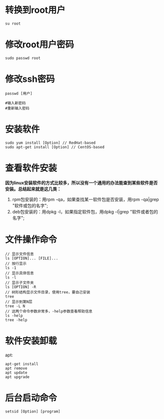 # 转换到root用户
```code
su root
```
# 修改root用户密码
```code
sudo passwd root
```
# 修改ssh密码

```shell
passwd [用户]

#输入新密码
#重新输入密码
```

# 安装软件
``` code
sudo yum install [Option] // RedHat-based
sudo apt-get install [Option] // CentOS-based
```
# 查看软件安装
**因为linux安装软件的方式比较多，所以没有一个通用的办法能查到某些软件是否安装。总结起来就是这几类：**  
1. rpm包安装的：用rpm -qa，如果查找某一软件包是否安装，用rpm -qa|grep "软件或包的名字";
2. deb包安装的：用dpkg -l，如果指定软件包，用dpkg -l|grep "软件或者包的名字";

# 文件操作命令
```code
// 显示文件信息
ls [OPTION]... [FILE]...
// 按行显示
ls -1
// 显示具体信息
ls -l
// 显示子文件夹
ls [OPTION] -R
// 树形结构显示文件目录，使用tree，要自己安装
tree
// 显示到第N层
tree -L N
// 这两个命令参数非常多，-help参数查看帮助信息
ls -help
tree -help
```

# 软件安装卸载

apt:
```shell
apt-get install
apt remove
apt update
apt upgrade
```

# 后台启动命令

```shell
setsid [Option] [program]
```

